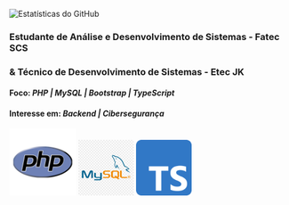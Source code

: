 ![Estatísticas do GitHub](https://github-readme-stats.vercel.app/api?username=M0rningCoffee&show_icons=true&theme=tokyonight)

### Estudante de Análise e Desenvolvimento de Sistemas - Fatec SCS 
### & Técnico de Desenvolvimento de Sistemas - Etec JK


#### Foco: *PHP | MySQL | Bootstrap | TypeScript*
#### Interesse em: *Backend | Cibersegurança*

<img src="/img/php.png" width="120px" height="120px" /> <img src="/img/Mysql.png" width="100px" height="100px" /> <img src="/img/ts-logo-512.png" width="100px" height="100px"/>

